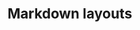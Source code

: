 <!--
/**
 * @name            Layouts
 * @namespace       doc.markdown
 * @type            Markdown
 * @platform        md
 * @status          stable
 * @menu            Documentation / Markdown           /doc/markdown/layouts
 *
 * @since           2.0.0
 * @author    Olivier Bossel <olivier.bossel@gmail.com> (https://olivierbossel.com)
 */
-->

<!-- image -->

<!-- header -->
##### 



# Markdown layouts

